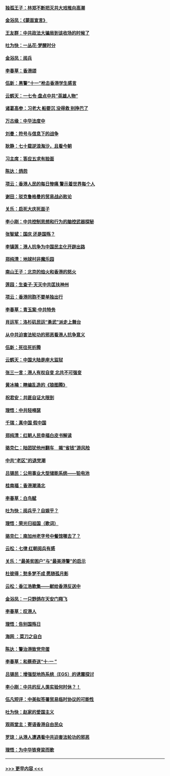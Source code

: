#### [独孤王子：林郑不断把灭共大戏推向高潮](../pages/nsc993/n11569381.md?t=10050355) 
#### [金浴凤：《蒙面宣言》](../pages/nsc993/n11569368.md?t=10050355) 
#### [王友群：中共政法大骗局到该收场的时候了](../pages/nsc993/n11568940.md?t=10050355) 
#### [吐为快：一丛花‧梦醒时分](../pages/nsc993/n11567491.md?t=10050355) 
#### [金浴凤：阅兵](../pages/nsc993/n11567454.md?t=10050355) 
#### [李春草：香港颂](../pages/nsc993/n11567444.md?t=10050355) 
#### [伍新：黑警“十一”枪击香港学生感言](../pages/nsc993/n11567426.md?t=10050355) 
#### [云鹤天：一七令‧盘点中共“英雄人物”](../pages/nsc993/n11567091.md?t=10050355) 
#### [诸葛高参：习老大 船要沉 没得救 别挣巴了](../pages/nsc993/n11566976.md?t=10050355) 
#### [万古缘：中华法度中](../pages/nsc993/n11566726.md?t=10050355) 
#### [刘曼：符号与信息下的战争](../pages/nsc993/n11564655.md?t=10050355) 
#### [耿静：七十载逆浪淘沙，且看今朝](../pages/nsc993/n11564520.md?t=10050355) 
#### [习主席：答应五求有脸面](../pages/nsc993/n11563953.md?t=10050355) 
#### [陈达：鸽怨](../pages/nsc993/n11561879.md?t=10050355) 
#### [项云：香港人民的每日惨痛  警示着世界每个人](../pages/nsc993/n11559273.md?t=10050355) 
#### [谢田：驳克鲁格曼的贸易战必败论](../pages/nsc993/n11555840.md?t=10050355) 
#### [关乐：启死大庆死面子](../pages/nsc993/n11556823.md?t=10050355) 
#### [李小刚：中共控制思想和行为的脑控武器探秘](../pages/nsc993/n11556776.md?t=10050355) 
#### [张智斌：国庆  还是国殇？](../pages/nsc993/n11556617.md?t=10050355) 
#### [李镇莲：港人抗争为中国民主化开辟出路](../pages/nsc993/n11556570.md?t=10050355) 
#### [郑纯清：地球村非魔乐园](../pages/nsc993/n11555415.md?t=10050355) 
#### [南山王子：北京的焰火和香港的怒火](../pages/nsc993/n11555318.md?t=10050355) 
#### [莲园：生查子·天灭中共匡扶神州](../pages/nsc993/n11555302.md?t=10050355) 
#### [项云：香港同胞不要单独出行](../pages/nsc993/n11555276.md?t=10050355) 
#### [李春草：青玉案‧中共特务](../pages/nsc993/n11552356.md?t=10050355) 
#### [肖运军：洛杉矶民运“勇武”派走上舞台](../pages/nsc993/n11551595.md?t=10050355) 
#### [从中共迫害法轮功的邪恶看港人抗争意义](../pages/nsc993/n11540858.md?t=10050355) 
#### [伍新：死往死折腾](../pages/nsc993/n11550174.md?t=10050355) 
#### [云鹤天：中国大陆是座大监狱](../pages/nsc993/n11550155.md?t=10050355) 
#### [张三一言：港人有权自变 北共不可强变](../pages/nsc993/n11550132.md?t=10050355) 
#### [黄冰楠：瞎编乱造的《狼图腾》](../pages/nsc993/n11550082.md?t=10050355) 
#### [祝君安：共匪自证大限到](../pages/nsc993/n11550041.md?t=10050355) 
#### [理悟：中共轻嘚瑟](../pages/nsc993/n11547978.md?t=10050355) 
#### [千瑞：真中国 假中国](../pages/nsc993/n11547865.md?t=10050355) 
#### [郑纯清：红朝人民幸福白皮书解读](../pages/nsc993/n11547499.md?t=10050355) 
#### [骆克仁：陆团犹他州翻车　揭“省钱”游风险](../pages/nsc993/n11546977.md?t=10050355) 
#### [中共“老区”的退党潮](../pages/nsc993/n11545995.md?t=10050355) 
#### [吕锡民：公用事业大型储能系统——铅电池](../pages/nsc993/n11545701.md?t=10050355) 
#### [桂南福：香港潮涌北](../pages/nsc993/n11545682.md?t=10050355) 
#### [李春草：白鸟赋](../pages/nsc993/n11545663.md?t=10050355) 
#### [吐为快：阅兵乎？自娱乎？](../pages/nsc993/n11545625.md?t=10050355) 
#### [理悟：荣光归祖国（歌词）](../pages/nsc993/n11545616.md?t=10050355) 
#### [骆克仁：南加州老字号中餐馆哪去了？](../pages/nsc993/n11545120.md?t=10050355) 
#### [云松：七律 红朝阅兵有感](../pages/nsc993/n11542394.md?t=10050355) 
#### [关乐：“最美贫困户”与“最美港警”的启示](../pages/nsc993/n11542252.md?t=10050355) 
#### [杜彼得：愁多梦不成 愿随孤月影](../pages/nsc993/n11540296.md?t=10050355) 
#### [云松：香江浩歌集——献给香港反送中](../pages/nsc993/n11540149.md?t=10050355) 
#### [金浴凤：一只野鸽在天安门翔飞](../pages/nsc993/n11540280.md?t=10050355) 
#### [李春草：叹港人](../pages/nsc993/n11540119.md?t=10050355) 
#### [理悟：告别国殇日](../pages/nsc993/n11539610.md?t=10050355) 
#### [海网 ：菜刀之自白](../pages/nsc993/n11539597.md?t=10050355) 
#### [陈达：警治港致党完蛋](../pages/nsc993/n11538127.md?t=10050355) 
#### [李春草：和蔡奇送“十·一 ”](../pages/nsc993/n11537810.md?t=10050355) 
#### [吕锡民：增强型地热系统（EGS）的诱震探讨](../pages/nsc993/n11537765.md?t=10050355) 
#### [李小刚：中共的反人类实验何时休？！](../pages/nsc993/n11537669.md?t=10050355) 
#### [伍凡短评：中美拟签署贸易临时协议的可能性](../pages/nsc993/n11536773.md?t=10050355) 
#### [吐为快：赵家的爱国主义](../pages/nsc993/n11536750.md?t=10050355) 
#### [观雨堂主：寄语香港自由民众](../pages/nsc993/n11536735.md?t=10050355) 
#### [罗琼：从港人遭遇看中共迫害法轮功的邪恶](../pages/nsc993/n11507862.md?t=10050355) 
#### [理悟：为中华铁脊梁而歌](../pages/nsc993/n11534458.md?t=10050355) 

----
#### [ >>> 更早内容 <<< ](../indexes/nsc993-earlier.md)
